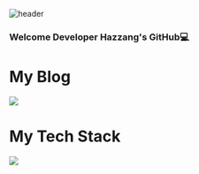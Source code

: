 ![header](https://capsule-render.vercel.app/api?type=wave&color=auto&height=300&section=header&text=Hazzang%20&fontSize=90)

### Welcome Developer Hazzang's GitHub💻

# My Blog
<a href="https://velog.io/@hazzang">
<img src="https://img.shields.io/badge/Blog-#FF5722?style=flat-square&logo=Blogger&logoColor=white"/>
</a>

# My Tech Stack

<img src="https://img.shields.io/badge/Java-#007396?style=flat-square&logo=Java&logoColor=white"/></a>



